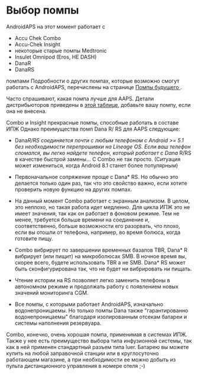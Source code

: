 # Выбор помпы

AndroidAPS на этот момент работает с

* Accu Chek Combo
* Accu-Chek Insight
* некоторые старые помпы Medtronic
* Insulet Omnipod (Eros, НЕ DASH)
* DanaR
* DanaRS 

помпами Подробности о других помпах, которые возможно смогут работать с AndroidAPS, перечислены на странице [ Помпы будущего ](Future-possible-Pump-Drivers.md).

Часто спрашивают, какая помпа лучше для AAPS. Детали дистрибьюторов приведены в [этой таблице](https://drive.google.com/open?id=1CRfmmjA-0h_9nkRViP3J9FyflT9eu-a8HeMrhrKzKz0), добавьте вашу помпу, если она не внесена.

Combo и Insight прекрасные помпы, способные работать в составе ИПЖ Однако преимущества помп Dana R/ RS для AAPS следующие:

* Dana*R/RS соединяется почти с любым телефоном с Android >= 5.1 без необходимости перепрошивки на Lineage OS. Если ваш телефон сломался, вы легко найдете телефон, который работает с Dana* R/RS в качестве быстрой замены... С Combo не так просто. (Ситуация может измениться, когда Android 8.1 станет более популярным)

* Первоначальное сопряжение проще с Dana* RS. Но обычно это делается только один раз, так что это свойство важно, если хотите проверить новую функцию на других помпах.

* На данный момент Combo работает с экранным анализом. В целом, это неплохо, но такая работа идет медленно. Для цикла ИПЖ это не имеет значения, так как он работает в фоновом режиме. Тем не менее, требуется больше времени на соединение и, соответственно, больше возможности его разорвать, что плохо, если вы отошли от телефона, например, во время болюса, когда готовите пищу.

* Combo вибрирует по завершении временных базалов TBR, Dana* R вибрирует (или пищит) на микроболюсах SMB. В ночное время вы, скорее всего, будете использовать TBR а не SMB. Dana* RS может быть сконфигурирована так, что не будет ни вибрировать ни пищать.

* Чтение истории на RS позволяет легко заменить телефоны в автономном режиме и продолжать работу с появлением новых значений мониторинга CGM.

* Все помпы, с которыми работает AndroidAPS, изначально водонепроницаемы. Но только помпы Dana также "гарантированно водонепроницаемы" благодаря изолированным отсекам батареи и системы наполнения резервуара.

Combo, конечно, очень хорошая помпа, применимая в системах ИПЖ. Также у нее есть преимущество выбора типа инфузионной системы, так как в ней применен стандартный разъем типа luer. Батарею вы можете купить на любой заправочной станции или в круглосуточно работающем магазине, а при необходимости ее можно добыть из пульта дистанционного управления в номере отеля ;-)